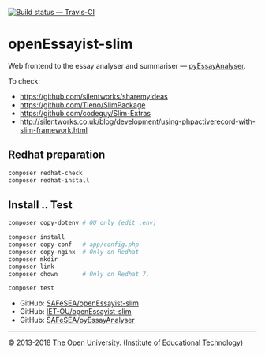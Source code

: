 
[![Build status — Travis-CI][travis-icon]][travis]

# openEssayist-slim

Web frontend to the essay analyser and summariser — [pyEssayAnalyser][py].

To check:

* https://github.com/silentworks/sharemyideas
* https://github.com/Tieno/SlimPackage
* https://github.com/codeguy/Slim-Extras
* http://silentworks.co.uk/blog/development/using-phpactiverecord-with-slim-framework.html

## Redhat preparation

```sh
composer redhat-check
composer redhat-install
```

## Install .. Test

```sh
composer copy-dotenv # OU only (edit .env)

composer install
composer copy-conf   # app/config.php
composer copy-nginx  # Only on Redhat
composer mkdir
composer link
composer chown       # Only on Redhat 7.

composer test
```

 * GitHub: [SAFeSEA/openEssayist-slim][gh]
 * GitHub: [IET-OU/openEssayist-slim][gh-iet]
 * GitHub: [SAFeSEA/pyEssayAnalyser][gh-py]


---
© 2013-2018 [The Open University][ou]. ([Institute of Educational Technology][iet])

[ou]: http://www.open.ac.uk/
[iet]: https://iet.open.ac.uk/

[py]: https://github.com/SAFeSEA/pyEssayAnalyser
[gh]: https://github.com/SAFeSEA/openEssayist-slim "Original"
[gh-iet]: https://github.com/IET-OU/openEssayist-slim "Fork"
[gh-py]: https://github.com/SAFeSEA/pyEssayAnalyser "Python"
[travis]: https://travis-ci.org/IET-OU/openEssayist-slim "IET-OU / openEsasyist-slim"
[travis-icon]: https://travis-ci.org/IET-OU/openEssayist-slim.svg
[travis-ss]:  https://travis-ci.org/SAFeSEA/openEssayist-slim "SafeSEA / openEssayist-slim"
[travis-ss-icon]: https://api.travis-ci.org/SAFeSEA/openEssayist-slim.svg
    "Build status – Travis-CI (PHP)"

[End]: //.
